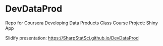 # DevDataProd
Repo for Coursera Developing Data Products Class
Course Project: Shiny App

Slidify presentation:
https://SharpStatSci.github.io/DevDataProd
